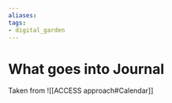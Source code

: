 ```yaml
---
aliases: 
tags: 
- digital_garden
---
```

# What goes into Journal

Taken from ![[ACCESS approach#Calendar]]
